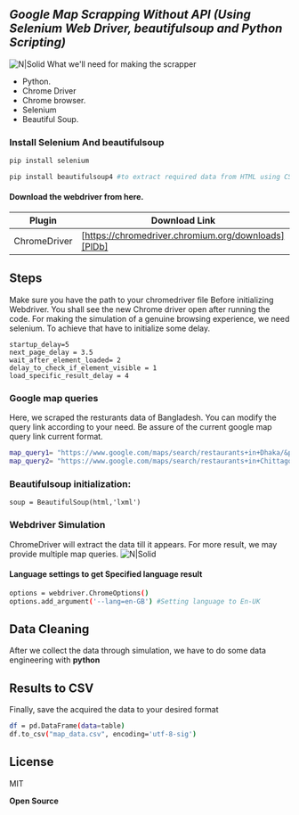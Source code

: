 ## _Google Map Scrapping Without API (Using Selenium Web Driver, beautifulsoup and Python Scripting)_

![N|Solid](https://i.ibb.co/FzfzLq4/scrape-google-maps-with-python-and-selenium-removebg-preview.png)
What we'll need for making the scrapper
- Python.
- Chrome Driver 
- Chrome browser.
- Selenium 
- Beautiful Soup.
### Install Selenium And beautifulsoup 

```sh 
pip install selenium
```
```sh 
pip install beautifulsoup4 #to extract required data from HTML using CSS selectors or XPath  
``` 


#### Download the webdriver from here. 
| Plugin | Download Link |
| ------ | ------ |
| ChromeDriver | [https://chromedriver.chromium.org/downloads][PlDb] |

## Steps
Make sure you have the path to your chromedriver file Before initializing Webdriver. You shall see the new Chrome driver open after running the code.
For making the simulation of a genuine browsing experience, we need selenium.
To achieve that have to initialize some delay.
```
startup_delay=5
next_page_delay = 3.5
wait_after_element_loaded= 2
delay_to_check_if_element_visible = 1
load_specific_result_delay = 4
```
### Google map queries

Here, we scraped the resturants data of Bangladesh. You can modify the query link according to your need. Be assure of the current google map query link current format.
```sh
map_query1= "https://www.google.com/maps/search/restaurants+in+Dhaka/&pws=0"
map_query2= "https://www.google.com/maps/search/restaurants+in+Chittagong/&pws=0" 
```
### Beautifulsoup initialization:
```soup = BeautifulSoup(html,'lxml')```
### Webdriver Simulation
ChromeDriver will extract the data till it appears. For more result, we may provide multiple map queries.
![N|Solid](https://i.ibb.co/34RFx1Q/google-maps-HTML-parsing-768x518.png)
#### Language settings to get Specified language result
```sh
options = webdriver.ChromeOptions()
options.add_argument('--lang=en-GB') #Setting language to En-UK
```
## Data Cleaning
After we collect the data through simulation, we have to do some data engineering with **python**

## Results to CSV
Finally, save the acquired the data to your desired format
```sh
df = pd.DataFrame(data=table)
df.to_csv("map_data.csv", encoding='utf-8-sig')
```


## License

MIT

**Open Source**

